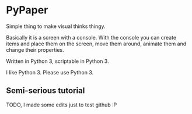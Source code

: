 # PyPaper
Simple thing to make visual thinks thingy.

Basically it is a screen with a console. With the console you can create
items and place them on the screen, move them around, animate them and
change their properties.

Written in Python 3, scriptable in Python 3.

I like Python 3.
Please use Python 3.

## Semi-serious tutorial
TODO, I made some edits just to test github :P
